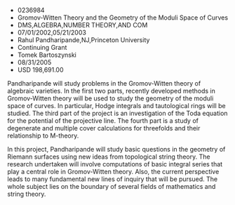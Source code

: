 
* 0236984
* Gromov-Witten Theory and the Geometry of the Moduli Space of Curves
* DMS,ALGEBRA,NUMBER THEORY,AND COM
* 07/01/2002,05/21/2003
* Rahul Pandharipande,NJ,Princeton University
* Continuing Grant
* Tomek Bartoszynski
* 08/31/2005
* USD 198,691.00

Pandharipande will study problems in the Gromov-Witten theory of algebraic
varieties. In the first two parts, recently developed methods in Gromov-Witten
theory will be used to study the geometry of the moduli space of curves. In
particular, Hodge integrals and tautological rings will be studied. The third
part of the project is an investigation of the Toda equation for the potential
of the projective line. The fourth part is a study of degenerate and multiple
cover calculations for threefolds and their relationship to M-theory.

In this project, Pandharipande will study basic questions in the geometry of
Riemann surfaces using new ideas from topological string theory. The research
undertaken will involve computations of basic integral series that play a
central role in Gromov-Witten theory. Also, the current perspective leads to
many fundamental new lines of inquiry that will be pursued. The whole subject
lies on the boundary of several fields of mathematics and string theory.
